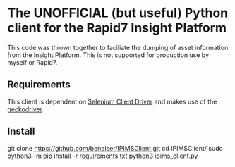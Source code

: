 # The UNOFFICIAL (but useful) Python client for the Rapid7 Insight Platform
This code was thrown together to faciliate the dumping of asset information from the Insight Platform. This is not supported for production use by myself or Rapid7. 

## Requirements
This client is dependent on [Selenium Client Driver](https://www.selenium.dev/selenium/docs/api/py/) and makes use of the [geckodriver](https://github.com/mozilla/geckodriver). 

## Install
git clone https://github.com/benelser/IPIMSClient.git
cd IPIMSClient/
sudo python3 -m pip install -r requirements.txt
python3 ipims_client.py 

